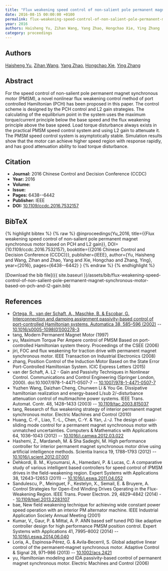 ```yaml
---
title: "Flux weakening speed control of non-salient pole permanent magnet synchronous motor based on PCH and L2 gain"
date: 2016-08-15 00:00:00 +0100
permalink: flux-weakening-speed-control-of-non-salient-pole-permanent-magnet-synchronous-motor-based-on-pch-and-l2-gain
year: 2016
authors: Haisheng Yu, Zihan Wang, Yang Zhao, Hongchao Xie, Ying Zhang
category: proceedings
---
```

 
## Authors
[Haisheng Yu](authors/haisheng-yu), [Zihan Wang](authors/zihan-wang), [Yang Zhao](authors/yang-zhao), [Hongchao Xie](authors/hongchao-xie), [Ying Zhang](authors/ying-zhang)
 
## Abstract
For the speed control of non-salient pole permanent magnet synchronous motor (PMSM), a novel nonlinear flux weakening control method of port controlled Hamiltonian (PCH) has been proposed in this paper. The control scheme is designed by the PCH control and L2 gain strategies. The calculating of the equilibrium point in the system uses the maximum torque/current principle below the base speed and the flux weakening principle above the base speed. Load torque disturbance always exists in the practical PMSM speed control system and using L2 gain to attenuate it. The PMSM speed control system is asymptotically stable. Simulation results show that the motor can achieve higher speed region with response rapidly, and has good attenuation ability to load torque disturbance.
 
## Citation
- **Journal:** 2016 Chinese Control and Decision Conference (CCDC)
- **Year:** 2016
- **Volume:** 
- **Issue:** 
- **Pages:** 6438--6442
- **Publisher:** IEEE
- **DOI:** [10.1109/ccdc.2016.7532157](https://doi.org/10.1109/ccdc.2016.7532157)
 
## BibTeX
{% highlight bibtex %}
{% raw %}
@inproceedings{Yu_2016,
  title={{Flux weakening speed control of non-salient pole permanent magnet synchronous motor based on PCH and L2 gain}},
  DOI={10.1109/ccdc.2016.7532157},
  booktitle={{2016 Chinese Control and Decision Conference (CCDC)}},
  publisher={IEEE},
  author={Yu, Haisheng and Wang, Zihan and Zhao, Yang and Xie, Hongchao and Zhang, Ying},
  year={2016},
  pages={6438--6442}
}
{% endraw %}
{% endhighlight %}
 
[Download the bib file]({{ site.baseurl }}/assets/bib/flux-weakening-speed-control-of-non-salient-pole-permanent-magnet-synchronous-motor-based-on-pch-and-l2-gain.bib)
 
## References
- [Ortega, R., van der Schaft, A., Maschke, B. & Escobar, G. Interconnection and damping assignment passivity-based control of port-controlled Hamiltonian systems. Automatica 38, 585–596 (2002)](interconnection-and-damping-assignment-passivity-based-control-of-port-controlled-hamiltonian-systems) -- [10.1016/s0005-1098(01)00278-3](https://doi.org/10.1016/s0005-1098(01)00278-3)
- tang, Modern Permanent Magnet Motor (1997)
- yu, Maximum Torque Per Ampere control of PMSM Based on port-controlled Hamiltonian system theory. Proceedings of the CSEE (2006)
- jiri, FOC and flux weakening for traction drive with permanent magnet synchronous motor. IEEE Transaction on Industrial Electronics (2008)
- zhang, Position Control of the Induction Motor Based on the State Error Port-Controlled Hamiltonian System. ICIC Express Letters (2015)
- van der Schaft, A. L2 - Gain and Passivity Techniques in Nonlinear Control. Communications and Control Engineering (Springer London, 2000). doi:10.1007/978-1-4471-0507-7 -- [10.1007/978-1-4471-0507-7](https://doi.org/10.1007/978-1-4471-0507-7)
- Yuzhen Wang, Daizhan Cheng, Chunwen Li & You Ge. Dissipative hamiltonian realization and energy-based L/sub 2/-disturbance attenuation control of multimachine power systems. IEEE Trans. Automat. Contr. 48, 1428–1433 (2003) -- [10.1109/tac.2003.815037](https://doi.org/10.1109/tac.2003.815037)
- tang, Research of flux weakening strategy of interior permanent magnet synchronous motor. Electric Machines and Control (2010)
- Huang, C.-F., Liao, T.-L., Chen, C.-Y. & Yan, J.-J. The design of quasi-sliding mode control for a permanent magnet synchronous motor with unmatched uncertainties. Computers &amp; Mathematics with Applications 64, 1036–1043 (2012) -- [10.1016/j.camwa.2012.03.022](https://doi.org/10.1016/j.camwa.2012.03.022)
- Hashemi, Z., Mardaneh, M. & Sha Sadeghi, M. High performance controller for interior permanent magnet synchronous motor drive using artificial intelligence methods. Scientia Iranica 19, 1788–1793 (2012) -- [10.1016/j.scient.2012.07.001](https://doi.org/10.1016/j.scient.2012.07.001)
- Dehkordi, B. M., Kiyoumarsi, A., Hamedani, P. & Lucas, C. A comparative study of various intelligent based controllers for speed control of IPMSM drives in the field-weakening region. Expert Systems with Applications 38, 12643–12653 (2011) -- [10.1016/j.eswa.2011.04.052](https://doi.org/10.1016/j.eswa.2011.04.052)
- Sandulescu, P., Meinguet, F., Kestelyn, X., Semail, E. & Bruyere, A. Control Strategies for Open-End Winding Drives Operating in the Flux-Weakening Region. IEEE Trans. Power Electron. 29, 4829–4842 (2014) -- [10.1109/tpel.2013.2283107](https://doi.org/10.1109/tpel.2013.2283107)
- bae, New field weakening technique for achieving wide constant power speed operation with an interior PM alternator machine. IEEE Industrial Application Society Annual Meeting (2001)
- Kumar, V., Gaur, P. & Mittal, A. P. ANN based self tuned PID like adaptive controller design for high performance PMSM position control. Expert Systems with Applications 41, 7995–8002 (2014) -- [10.1016/j.eswa.2014.06.040](https://doi.org/10.1016/j.eswa.2014.06.040)
- Loria, A., Espinosa‐Pérez, G. & Avila‐Becerril, S. Global adaptive linear control of the permanent‐magnet synchronous motor. Adaptive Control &amp; Signal 28, 971–986 (2013) -- [10.1002/acs.2421](https://doi.org/10.1002/acs.2421)
- yu, Hamiltonian modeling and IDA passivity-based control of permanent magnet synchronous motor. Electric Machines and Control (2006)

